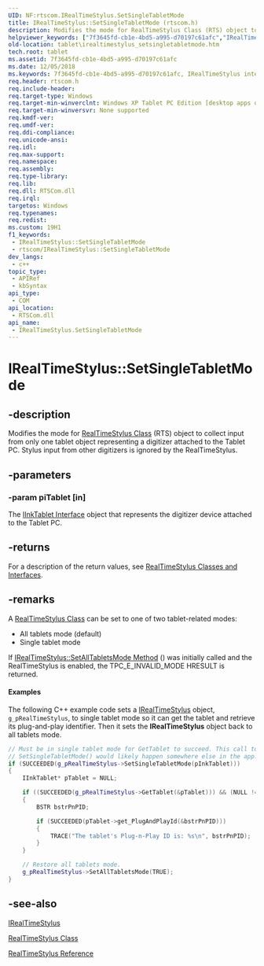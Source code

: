 ```yaml
---
UID: NF:rtscom.IRealTimeStylus.SetSingleTabletMode
title: IRealTimeStylus::SetSingleTabletMode (rtscom.h)
description: Modifies the mode for RealTimeStylus Class (RTS) object to collect input from only one tablet object representing a digitizer attached to the Tablet PC. Stylus input from other digitizers is ignored by the RealTimeStylus.
helpviewer_keywords: ["7f3645fd-cb1e-4bd5-a995-d70197c61afc","IRealTimeStylus interface [Tablet PC]","SetSingleTabletMode method","IRealTimeStylus.SetSingleTabletMode","IRealTimeStylus::SetSingleTabletMode","SetSingleTabletMode","SetSingleTabletMode method [Tablet PC]","SetSingleTabletMode method [Tablet PC]","IRealTimeStylus interface","rtscom/IRealTimeStylus::SetSingleTabletMode","tablet.irealtimestylus_setsingletabletmode"]
old-location: tablet\irealtimestylus_setsingletabletmode.htm
tech.root: tablet
ms.assetid: 7f3645fd-cb1e-4bd5-a995-d70197c61afc
ms.date: 12/05/2018
ms.keywords: 7f3645fd-cb1e-4bd5-a995-d70197c61afc, IRealTimeStylus interface [Tablet PC],SetSingleTabletMode method, IRealTimeStylus.SetSingleTabletMode, IRealTimeStylus::SetSingleTabletMode, SetSingleTabletMode, SetSingleTabletMode method [Tablet PC], SetSingleTabletMode method [Tablet PC],IRealTimeStylus interface, rtscom/IRealTimeStylus::SetSingleTabletMode, tablet.irealtimestylus_setsingletabletmode
req.header: rtscom.h
req.include-header: 
req.target-type: Windows
req.target-min-winverclnt: Windows XP Tablet PC Edition [desktop apps only]
req.target-min-winversvr: None supported
req.kmdf-ver: 
req.umdf-ver: 
req.ddi-compliance: 
req.unicode-ansi: 
req.idl: 
req.max-support: 
req.namespace: 
req.assembly: 
req.type-library: 
req.lib: 
req.dll: RTSCom.dll
req.irql: 
targetos: Windows
req.typenames: 
req.redist: 
ms.custom: 19H1
f1_keywords:
 - IRealTimeStylus::SetSingleTabletMode
 - rtscom/IRealTimeStylus::SetSingleTabletMode
dev_langs:
 - c++
topic_type:
 - APIRef
 - kbSyntax
api_type:
 - COM
api_location:
 - RTSCom.dll
api_name:
 - IRealTimeStylus.SetSingleTabletMode
---
```


# IRealTimeStylus::SetSingleTabletMode


## -description

Modifies the mode for <a href="/windows/desktop/tablet/realtimestylus-class">RealTimeStylus Class</a> (RTS) object to collect input from only one tablet object representing a digitizer attached to the Tablet PC. Stylus input from other digitizers is ignored by the RealTimeStylus.

## -parameters

### -param piTablet [in]

 The <a href="/windows/desktop/api/msinkaut/nn-msinkaut-iinktablet">IInkTablet Interface</a> object that represents the digitizer device attached to the Tablet PC.

## -returns

For a description of the return values, see <a href="/windows/desktop/tablet/realtimestylus-classes-and-interfaces">RealTimeStylus Classes and Interfaces</a>.

## -remarks

A <a href="/windows/desktop/tablet/realtimestylus-class">RealTimeStylus Class</a> can be set to one of two tablet-related modes:

<ul>
<li>All tablets mode (default)</li>
<li>Single tablet mode</li>
</ul>
If <a href="/windows/desktop/api/rtscom/nf-rtscom-irealtimestylus-setalltabletsmode">IRealTimeStylus::SetAllTabletsMode Method</a> () was initially called and the RealTimeStylus is enabled, the TPC_E_INVALID_MODE HRESULT is returned.


#### Examples

The following C++ example code sets a <a href="/windows/desktop/api/rtscom/nn-rtscom-irealtimestylus">IRealTimeStylus</a> object, <code>g_pRealTimeStylus</code>, to single tablet mode so it can get the tablet and retrieve its plug-and-play identifier. Then it sets the <b>IRealTimeStylus</b> object back to all tablets mode.


```cpp
// Must be in single tablet mode for GetTablet to succeed. This call to
// SetSingleTabletMode() would likely happen somewhere else in the app.
if (SUCCEEDED(g_pRealTimeStylus->SetSingleTabletMode(pInkTablet)))
{
    IInkTablet* pTablet = NULL;

    if ((SUCCEEDED(g_pRealTimeStylus->GetTablet(&pTablet))) && (NULL != pTablet))
    {
        BSTR bstrPnPID;

        if (SUCCEEDED(pTablet->get_PlugAndPlayId(&bstrPnPID)))
        {
            TRACE("The tablet's Plug-n-Play ID is: %s\n", bstrPnPID);
        }
    }

    // Restore all tablets mode.
    g_pRealTimeStylus->SetAllTabletsMode(TRUE);
}

```

## -see-also

<a href="/windows/desktop/api/rtscom/nn-rtscom-irealtimestylus">IRealTimeStylus</a>



<a href="/windows/desktop/tablet/realtimestylus-class">RealTimeStylus Class</a>



<a href="/windows/desktop/tablet/realtimestylus-reference">RealTimeStylus Reference</a>